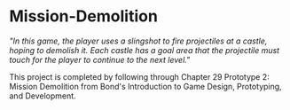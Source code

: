 # Mission-Demolition

*"In this game, the player uses a slingshot to fire projectiles at a castle,
hoping to demolish it. Each castle has a goal area that the projectile must 
touch for the player to continue to the next level."*

This project is completed by following through Chapter 29 Prototype 2: Mission
Demolition from Bond's Introduction to Game Design, Prototyping, and Development.

